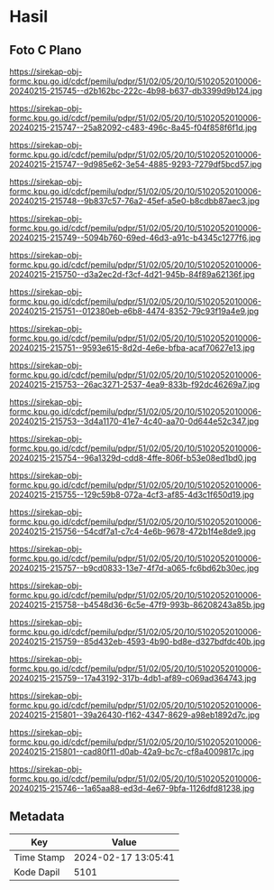 # Hasil

## Foto C Plano

https://sirekap-obj-formc.kpu.go.id/cdcf/pemilu/pdpr/51/02/05/20/10/5102052010006-20240215-215745--d2b162bc-222c-4b98-b637-db3399d9b124.jpg

https://sirekap-obj-formc.kpu.go.id/cdcf/pemilu/pdpr/51/02/05/20/10/5102052010006-20240215-215747--25a82092-c483-496c-8a45-f04f858f6f1d.jpg

https://sirekap-obj-formc.kpu.go.id/cdcf/pemilu/pdpr/51/02/05/20/10/5102052010006-20240215-215747--9d985e62-3e54-4885-9293-7279df5bcd57.jpg

https://sirekap-obj-formc.kpu.go.id/cdcf/pemilu/pdpr/51/02/05/20/10/5102052010006-20240215-215748--9b837c57-76a2-45ef-a5e0-b8cdbb87aec3.jpg

https://sirekap-obj-formc.kpu.go.id/cdcf/pemilu/pdpr/51/02/05/20/10/5102052010006-20240215-215749--5094b760-69ed-46d3-a91c-b4345c1277f6.jpg

https://sirekap-obj-formc.kpu.go.id/cdcf/pemilu/pdpr/51/02/05/20/10/5102052010006-20240215-215750--d3a2ec2d-f3cf-4d21-945b-84f89a62136f.jpg

https://sirekap-obj-formc.kpu.go.id/cdcf/pemilu/pdpr/51/02/05/20/10/5102052010006-20240215-215751--012380eb-e6b8-4474-8352-79c93f19a4e9.jpg

https://sirekap-obj-formc.kpu.go.id/cdcf/pemilu/pdpr/51/02/05/20/10/5102052010006-20240215-215751--9593e615-8d2d-4e6e-bfba-acaf70627e13.jpg

https://sirekap-obj-formc.kpu.go.id/cdcf/pemilu/pdpr/51/02/05/20/10/5102052010006-20240215-215753--26ac3271-2537-4ea9-833b-f92dc46269a7.jpg

https://sirekap-obj-formc.kpu.go.id/cdcf/pemilu/pdpr/51/02/05/20/10/5102052010006-20240215-215753--3d4a1170-41e7-4c40-aa70-0d644e52c347.jpg

https://sirekap-obj-formc.kpu.go.id/cdcf/pemilu/pdpr/51/02/05/20/10/5102052010006-20240215-215754--96a1329d-cdd8-4ffe-806f-b53e08ed1bd0.jpg

https://sirekap-obj-formc.kpu.go.id/cdcf/pemilu/pdpr/51/02/05/20/10/5102052010006-20240215-215755--129c59b8-072a-4cf3-af85-4d3c1f650d19.jpg

https://sirekap-obj-formc.kpu.go.id/cdcf/pemilu/pdpr/51/02/05/20/10/5102052010006-20240215-215756--54cdf7a1-c7c4-4e6b-9678-472b1f4e8de9.jpg

https://sirekap-obj-formc.kpu.go.id/cdcf/pemilu/pdpr/51/02/05/20/10/5102052010006-20240215-215757--b9cd0833-13e7-4f7d-a065-fc6bd62b30ec.jpg

https://sirekap-obj-formc.kpu.go.id/cdcf/pemilu/pdpr/51/02/05/20/10/5102052010006-20240215-215758--b4548d36-6c5e-47f9-993b-86208243a85b.jpg

https://sirekap-obj-formc.kpu.go.id/cdcf/pemilu/pdpr/51/02/05/20/10/5102052010006-20240215-215759--85d432eb-4593-4b90-bd8e-d327bdfdc40b.jpg

https://sirekap-obj-formc.kpu.go.id/cdcf/pemilu/pdpr/51/02/05/20/10/5102052010006-20240215-215759--17a43192-317b-4db1-af89-c069ad364743.jpg

https://sirekap-obj-formc.kpu.go.id/cdcf/pemilu/pdpr/51/02/05/20/10/5102052010006-20240215-215801--39a26430-f162-4347-8629-a98eb1892d7c.jpg

https://sirekap-obj-formc.kpu.go.id/cdcf/pemilu/pdpr/51/02/05/20/10/5102052010006-20240215-215801--cad80f11-d0ab-42a9-bc7c-cf8a4009817c.jpg

https://sirekap-obj-formc.kpu.go.id/cdcf/pemilu/pdpr/51/02/05/20/10/5102052010006-20240215-215746--1a65aa88-ed3d-4e67-9bfa-1126dfd81238.jpg


## Metadata

| Key        | Value               |
| ---------- | ------------------- |
| Time Stamp | 2024-02-17 13:05:41 |
| Kode Dapil | 5101                |




